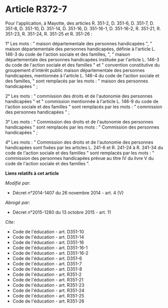 # Article R372-7

Pour l'application, à Mayotte, des articles R. 351-2, D. 351-6, D. 351-7, D. 351-8, D. 351-10, D. 351-14, D. 351-16, D.
351-16-1, D. 351-16-2, R. 351-21, R. 351-23, R. 351-24, R. 351-25 et R. 351-26 : 

1° Les mots : " maison départementale des personnes handicapées ", " maison départementale des personnes handicapées, définie
à l'article L. 146-3 du code de l'action sociale et des familles, ", " maison départementale des personnes handicapées
instituée par l'article L. 146-3 du code de l'action sociale et des familles " et " convention constitutive du groupement
d'intérêt public maison départementale des personnes handicapées, mentionnée à l'article L. 146-4 du code de l'action sociale
et des familles, " sont remplacés par les mots : " maison des personnes handicapées " ; 

2° Les mots : " commission des droits et de l'autonomie des personnes handicapées " et " commission mentionnée à l'article L.
146-9 du code de l'action sociale et des familles " sont remplacés par les mots : " commission des personnes handicapées " ; 

3° Les mots : " Commission des droits et de l'autonomie des personnes handicapées " sont remplacés par les mots : "
Commission des personnes handicapées " ; 

4° Les mots : " Commission des droits et de l'autonomie des personnes handicapées sont fixées par les articles L. 241-6 et R.
241-24 à R. 241-34 du code de l'action sociale et des familles " sont remplacés par les mots : " commission des personnes
handicapées prévue au titre IV du livre V du code de l'action sociale et des familles ".

**Liens relatifs à cet article**

_Modifié par_:

  - Décret n°2014-1407 du 26 novembre 2014 - art. 4 (V)

_Abrogé par_:

  - Décret n°2015-1280 du 13 octobre 2015 - art. 11

_Cite_:

  - Code de l'éducation - art. D351-10
  - Code de l'éducation - art. D351-14
  - Code de l'éducation - art. D351-16
  - Code de l'éducation - art. D351-16-1
  - Code de l'éducation - art. D351-16-2
  - Code de l'éducation - art. D351-6
  - Code de l'éducation - art. D351-7
  - Code de l'éducation - art. D351-8
  - Code de l'éducation - art. R351-2
  - Code de l'éducation - art. R351-21
  - Code de l'éducation - art. R351-23
  - Code de l'éducation - art. R351-24
  - Code de l'éducation - art. R351-25
  - Code de l'éducation - art. R351-26
